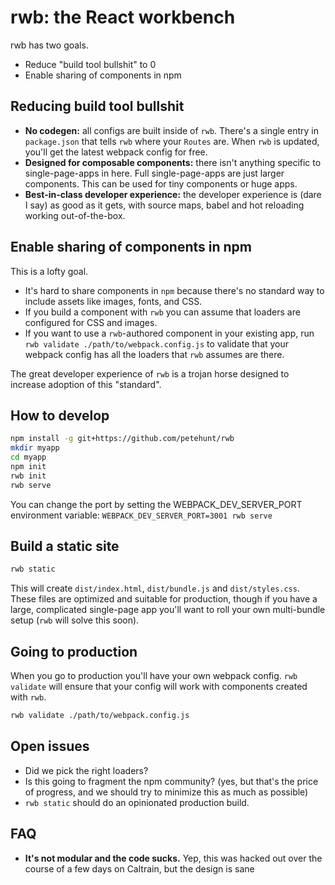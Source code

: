 # rwb: the React workbench

rwb has two goals.

  * Reduce "build tool bullshit" to 0
  * Enable sharing of components in npm

## Reducing build tool bullshit

  * **No codegen:** all configs are built inside of `rwb`. There's a single entry in `package.json` that tells `rwb` where your `Routes` are. When `rwb` is updated, you'll get the latest webpack config for free.
  * **Designed for composable components:** there isn't anything specific to single-page-apps in here. Full single-page-apps are just larger components. This can be used for tiny components or huge apps.
  * **Best-in-class developer experience:** the developer experience is (dare I say) as good as it gets, with source maps, babel and hot reloading working out-of-the-box.

## Enable sharing of components in npm

This is a lofty goal.

  * It's hard to share components in `npm` because there's no standard way to include assets like images, fonts, and CSS.
  * If you build a component with `rwb` you can assume that loaders are configured for CSS and images.
  * If you want to use a `rwb`-authored component in your existing app, run `rwb validate ./path/to/webpack.config.js` to validate that your webpack config has all the loaders that `rwb` assumes are there.

The great developer experience of `rwb` is a trojan horse designed to increase adoption of this "standard".

## How to develop

```bash
npm install -g git+https://github.com/petehunt/rwb
mkdir myapp
cd myapp
npm init
rwb init
rwb serve
```

You can change the port by setting the WEBPACK_DEV_SERVER_PORT environment variable: `WEBPACK_DEV_SERVER_PORT=3001 rwb serve`

## Build a static site

```bash
rwb static
```

This will create `dist/index.html`, `dist/bundle.js` and `dist/styles.css`. These files are optimized and suitable for production, though if you have a large, complicated single-page app you'll want to roll your own multi-bundle setup (`rwb` will solve this soon).

## Going to production

When you go to production you'll have your own webpack config. `rwb validate` will ensure that your config will work with components created with `rwb`.

```bash
rwb validate ./path/to/webpack.config.js
```

## Open issues

  * Did we pick the right loaders?
  * Is this going to fragment the npm community? (yes, but that's the price of progress, and we should try to minimize this as much as possible)
  * `rwb static` should do an opinionated production build.

## FAQ

  * **It's not modular and the code sucks.** Yep, this was hacked out over the course of a few days on Caltrain, but the design is sane
